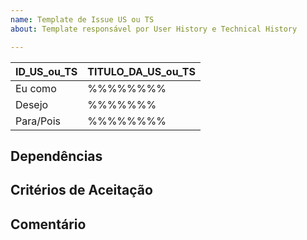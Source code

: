 ```yaml
---
name: Template de Issue US ou TS
about: Template responsável por User History e Technical History

---
```


<!-- De acordo com o tipo e o numero da issue preencha os campos da id da issue -->
<!-- Os tipos de issue que este templete abarca sao: 'US - User History' e 'TS - Technical Story' -->
<!-- No preenchimento da primeira linha da tabela subsitua os textos pelo ID e pelo titulo da história -->
<!-- Nos demais campos da tabela subistitua os '%%%' pela descrição da própria -->

| ID_US_ou_TS | TITULO_DA_US_ou_TS                                     |
|------|-------------------------------------------------------------|
| Eu como | %%%%%%%% |
| Desejo | %%%%%%% |
| Para/Pois | %%%%%%%% |

<!-- Descreva, caso hajam, as dependências desta história -->
## Dependências

<!-- Descreva utilizando-se de checkbox os critérios de aceitação da feature -->
## Critérios de Aceitação

<!-- Exemplos:
- [ ] Salvar dados no banco de dados
- [ ] Fazer testes da função de acesso ao banco
-->

<!-- O espaço a seguir é opcional e está reservado para comentários sobre a história -->
## Comentário
